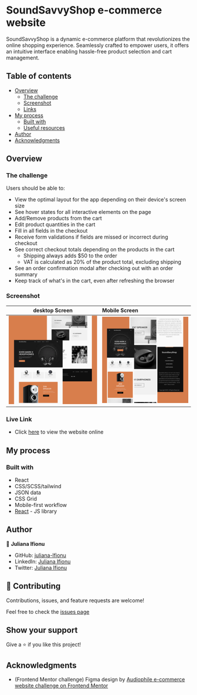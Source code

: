 # SoundSavvyShop e-commerce website

SoundSavvyShop is a dynamic e-commerce platform that revolutionizes the online shopping experience. Seamlessly crafted to empower users, it offers an intuitive interface enabling hassle-free product selection and cart management.

## Table of contents

- [Overview](#overview)
  - [The challenge](#the-challenge)
  - [Screenshot](#screenshot)
  - [Links](#links)
- [My process](#my-process)
  - [Built with](#built-with)
  - [Useful resources](#useful-resources)
- [Author](#author)
- [Acknowledgments](#acknowledgments)

## Overview

### The challenge

Users should be able to:

- View the optimal layout for the app depending on their device's screen size
- See hover states for all interactive elements on the page
- Add/Remove products from the cart
- Edit product quantities in the cart
- Fill in all fields in the checkout
- Receive form validations if fields are missed or incorrect during checkout
- See correct checkout totals depending on the products in the cart
  - Shipping always adds $50 to the order
  - VAT is calculated as 20% of the product total, excluding shipping
- See an order confirmation modal after checking out with an order summary
- Keep track of what's in the cart, even after refreshing the browser

### Screenshot

|            desktop Screen            |           Mobile Screen                       
| :----------------------------------: | :----------------------------------
| ![](./src/assets/sss-hero.png) | ![](./src/assets/sss-preview-2.png)

### Live Link

- Click [here](https://soundsavvyshop.netlify.app/) to view the website online

## My process

### Built with

- React
- CSS/SCSS/tailwind
- JSON data
- CSS Grid
- Mobile-first workflow
- [React](https://reactjs.org/) - JS library

## Author

👤 **Juliana Ifionu**

- GitHub: [juliana-Ifionu](https://github.com/julie-ify)
- LinkedIn: [Juliana Ifionu](https://www.linkedin.com/in/julianaifionu/)
- Twitter: [Juliana Ifionu](https://twitter.com/juliana_ifionu)

## 🤝 Contributing

Contributions, issues, and feature requests are welcome!

Feel free to check the [issues page](https://github.com/julie-ify/sound-savvy-shop/issues)

## Show your support

Give a ⭐️ if you like this project!

## Acknowledgments

- (Frontend Mentor challenge) Figma design by [Audiophile e-commerce website challenge on Frontend Mentor](https://www.frontendmentor.io/challenges/audiophile-ecommerce-website-C8cuSd_wx)


